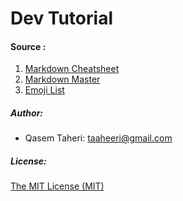 # Dev Tutorial

#### Source :

1. [Markdown Cheatsheet](https://github.com/adam-p/markdown-here/wiki/Markdown-Cheatsheet)
2. [Markdown Master](https://guides.github.com/features/mastering-markdown/)
3. [Emoji List](https://emojipedia.org/people/)

##### Author:

- Qasem Taheri: taaheeri@gmail.com

##### License:

[The MIT License (MIT)](http://opensource.org/licenses/MIT)
